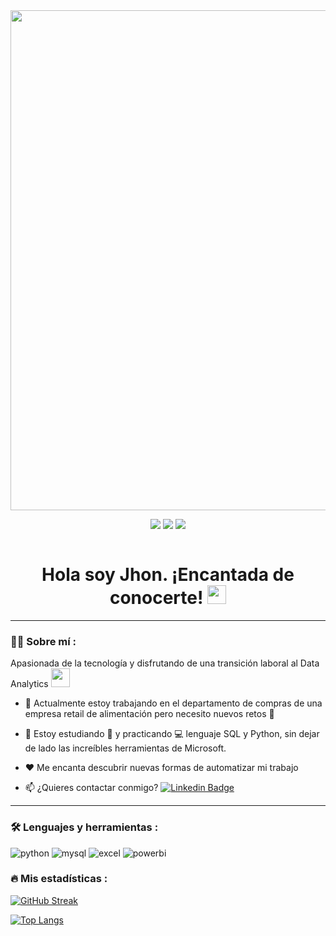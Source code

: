 <div id="header" align="center">
  <img src="[https://github.com/noelianav91/noelianav91/blob/main/Banner%20Github.png]" width="800"/>
</div>

<div id="badges" align="center">
  
[![](https://img.shields.io/badge/LinkedIn-0077B5?style=for-the-badge&logo=linkedin&logoColor=white)](www.linkedin.com/in/kennethguerras) 
  [![](https://img.shields.io/badge/YouTube-red?style=for-the-badge&logo=youtube&logoColor=white)](https://www.youtube.com/channel/UCgH0Z8WnVYucFhhcDKJTs3g)
[![](https://img.shields.io/badge/Página_Web-yelow?style=for-the-badge&logo=medium&logoColor=white)](https://www.warbush.com/)
  
 
 <div id="badges" align="center">
  <img src="https://visitor-badge-reloaded.herokuapp.com/badge?page_id=Kennethguerra3.Kennethguerra3&color=00cf00" alt=""/>
   
   <h1>
  Hola soy Jhon. ¡Encantada de conocerte! 
  <img src="https://media.giphy.com/media/hvRJCLFzcasrR4ia7z/giphy.gif" width="30px"/>
</h1>

---
 <div id="header" align="left">

### :woman_technologist: Sobre mí :


Apasionada de la tecnología y disfrutando de una transición laboral al Data Analytics <img src="https://media.giphy.com/media/WUlplcMpOCEmTGBtBW/giphy.gif" width="30"> 
   
* 🔭 Actualmente estoy trabajando en el departamento de compras de una empresa retail de alimentación pero necesito nuevos retos :muscle:  

* 🌱 Estoy estudiando :blue_book: y practicando :computer: lenguaje SQL y Python, sin dejar de lado las increíbles herramientas de Microsoft. 

* ❤️ Me encanta descubrir nuevas formas de automatizar mi trabajo 

* 📫 ¿Quieres contactar conmigo? [![Linkedin Badge](https://img.shields.io/badge/-Jhon-blue?style=flat&logo=Linkedin&logoColor=white)](www.linkedin.com/in/kennethguerras)
   


---
   
 ### :hammer_and_wrench: Lenguajes y herramientas :
<div id="header" align="left">
    <img src="https://img.shields.io/badge/Python-3776AB?style=for-the-badge&logo=python&logoColor=white" alt="python"/>
  </a>
    <img src="https://img.shields.io/badge/MySQL-6DB33F?style=for-the-badge&logo=mysql&logoColor=white" alt="mysql"/>
  </a>
 <img src="https://img.shields.io/badge/Microsoft_Excel-217346?style=for-the-badge&logo=microsoft-excel&logoColor=white" alt="excel"/>
  </a>
 <img src="https://img.shields.io/badge/Power_BI-FFBE00?style=for-the-badge&logo=Power-BI&logoColor=white" alt="powerbi"/>
  </a>
  
</div>
  
 ### :fire: Mis estadísticas :

[![GitHub Streak](http://github-readme-streak-stats.herokuapp.com?user=Kennethguerra3&theme=dark&background=000000)](https://git.io/streak-stats)

[![Top Langs](https://github-readme-stats.vercel.app/api/top-langs/?username=Kennethguerra3&layout=compact&theme=vision-friendly-dark)](https://github.com/anuraghazra/github-readme-stats)




 
